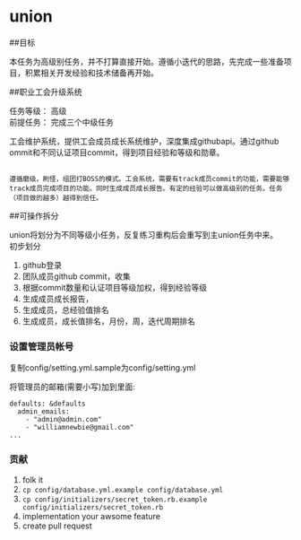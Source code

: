 union
=====

##目标

本任务为高级别任务，并不打算直接开始。遵循小迭代的思路，先完成一些准备项目，积累相关开发经验和技术储备再开始。

##职业工会升级系统

任务等级： 高级<br/>
前提任务： 完成三个中级任务<br/>

工会维护系统，提供工会成员成长系统维护，深度集成githubapi。通过github
ommit和不同认证项目commit，得到项目经验和等级和勋章。

                                                                                                                                                                              遵循磨级，刷怪，组团打BOSS的模式。工会系统，需要有track成员commit的功能，需要能够track成员完成项目的功能。同时生成成员成长报告。有定的经验可以做高级别的任务。任务（项目做的越多）越得到信任。

##可操作拆分

union将划分为不同等级小任务，反复练习重构后会重写到主union任务中来。<br/>
初步划分<br/>
  1. github登录
  2. 团队成员github commit，收集
  3. 根据commit数量和认证项目等级加权，得到经验等级
  4. 生成成员成长报告，
  5. 生成成员，总经验值排名
  6. 生成成员，成长值排名，月份，周，迭代周期排名


### 设置管理员帐号

复制config/setting.yml.sample为config/setting.yml

将管理员的邮箱(需要小写)加到里面:

```
defaults: &defaults
  admin_emails:
    - "admin@admin.com"
    - "williamnewbie@gmail.com"
...
```

### 贡献

1. folk it
2. `cp config/database.yml.example config/database.yml`
3. `cp config/initializers/secret_token.rb.example config/initializers/secret_token.rb`
4. implementation your awsome feature
5. create pull request




